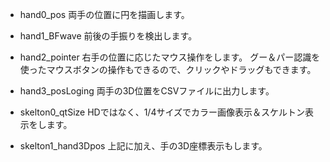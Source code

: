 * hand0_pos
両手の位置に円を描画します。

* hand1_BFwave
前後の手振りを検出します。

* hand2_pointer
右手の位置に応じたマウス操作をします。
グー＆パー認識を使ったマウスボタンの操作もできるので、クリックやドラッグもできます。

* hand3_posLoging
両手の3D位置をCSVファイルに出力します。

* skelton0_qtSize
HDではなく、1/4サイズでカラー画像表示＆スケルトン表示をします。

* skelton1_hand3Dpos
上記に加え、手の3D座標表示もします。
